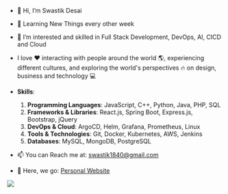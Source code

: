 - 👋 Hi, I’m Swastik Desai 

- 🌱 Learning New Things every other week

- 👀 I’m interested and skilled in Full Stack Development, DevOps, AI, CICD and Cloud

- I love ❤️ interacting with people around the world 🌎, experiencing different cultures, and exploring the world's perspectives 🔥 on design, business and technology 💻

- **Skills**:
  1. **Programming Languages**: JavaScript, C++, Python, Java, PHP, SQL
  2. **Frameworks & Libraries**: React.js, Spring Boot, Express.js, Bootstrap, jQuery
  3. **DevOps & Cloud**: ArgoCD, Helm, Grafana, Prometheus, Linux 
  4. **Tools & Technologies**: Git, Docker, Kubernetes, AWS, Jenkins
  5. **Databases**: MySQL, MongoDB, PostgreSQL

- 📫 You can Reach me at: swastik1840@gmail.com

- 🚀 Here, we go: [Personal Website](https://swasdas.github.io/)


<p align="left"> <img src="https://komarev.com/ghpvc/?username=swastik-dasgaonkar&label=Profile%20Views&color=brightgreen&style=plastic"/> </p>



<!---
Comment here
--->
